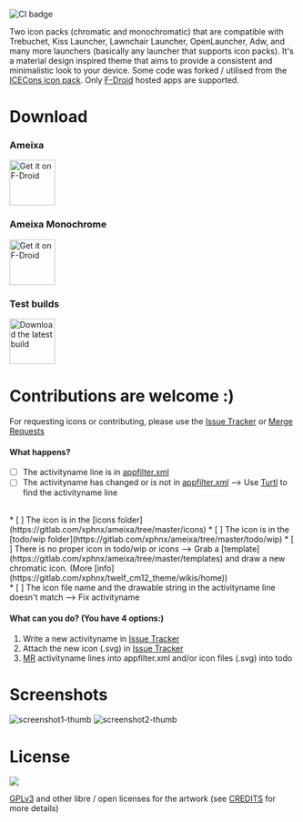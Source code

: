 ![CI badge](https://gitlab.com/xphnx/ameixa/badges/master/build.svg)

Two icon packs (chromatic and monochromatic) that are compatible with Trebuchet, Kiss Launcher, Lawnchair Launcher, OpenLauncher, Adw, and many more launchers (basically any launcher that supports icon packs).
It's a material design inspired theme that aims to provide a consistent and minimalistic look to your device. Some code was forked / utilised from the [ICECons icon pack](https://github.com/1C3/ICEcons). Only [F-Droid](https://f-droid.org/) hosted apps are supported.


# Download

### Ameixa
<a href="https://f-droid.org/packages/org.xphnx.ameixa">
    <img src="https://f-droid.org/badge/get-it-on.png"
    alt="Get it on F-Droid" height="80">
</a>

### Ameixa Monochrome
<a href="https://f-droid.org/packages/org.xphnx.ameixamonochrome">
    <img src="https://f-droid.org/badge/get-it-on.png"
    alt="Get it on F-Droid" height="80">
</a>

### Test builds
<a href="https://gitlab.com/xphnx/ameixa/-/jobs/artifacts/master/download?job=build">
    <img src="https://hike.in/images/hike5.0/apk.png"
    alt="Download the latest build" height="80">
</a>


# Contributions are welcome :)

For requesting icons or contributing, please use the [Issue Tracker](https://gitlab.com/xphnx/ameixa/issues) or [Merge Requests](https://gitlab.com/xphnx/ameixa/merge_requests)


#### What happens?
  
* [ ] The activityname line is in [appfilter.xml](https://gitlab.com/xphnx/ameixa/blob/master/app/src/main/res/xml/appfilter.xml)
* [ ] The activityname has changed or is not in [appfilter.xml](https://gitlab.com/xphnx/ameixa/blob/master/app/src/main/res/xml/appfilter.xml) --> Use [Turtl](https://f-droid.org/packages/org.xphnx.iconsubmit) to find the activityname line

</br>
* [ ] The icon is in the [icons folder](https://gitlab.com/xphnx/ameixa/tree/master/icons)
* [ ] The icon is in the [todo/wip folder](https://gitlab.com/xphnx/ameixa/tree/master/todo/wip)
* [ ] There is no proper icon in todo/wip or icons --> Grab a [template](https://gitlab.com/xphnx/ameixa/tree/master/templates) and draw a new chromatic icon. (More [info](https://gitlab.com/xphnx/twelf_cm12_theme/wikis/home))

</br>
* [ ] The icon file name and the drawable string in the activityname line doesn't match --> Fix activityname


#### What can you do? (You have 4 options:)

1. Write a new activityname in [Issue Tracker](https://gitlab.com/xphnx/ameixa/issues)
2. Attach the new icon (.svg) in [Issue Tracker](https://gitlab.com/xphnx/ameixa/issues)
3. [MR](https://gitlab.com/xphnx/ameixa/merge_requests) activityname lines into appfilter.xml and/or icon files (.svg) into todo

# Screenshots

![screenshot1-thumb](/uploads/c1b689614b683cff658c3d8245ef6cea/screenshot1-thumb.jpg)
![screenshot2-thumb](/uploads/833855214502447743662f1e010db19e/screenshot2-thumb.jpg)


<!--<img src="https://gitlab.com/xphnx/twelf_cm12_theme/uploads/97c6faf3cad4619e8079327a5e3d3ac4/Screenshot_2015-05-23-07-53-03.png" alt="with a dark background" width="300" />
<img src="https://gitlab.com/xphnx/ameixa/uploads/6a11ca228921b18225e700f6d37fcbe8/photo5463050469409663049.jpg" alt="with a dark background" width="300" />

 <img src="https://gitlab.com/xphnx/twelf_cm12_theme/uploads/b0ef81d60e8f4470e41cfec54c4a85b0/Screenshot_2015-05-23-21-03-30.png" alt="into apex launcher" width="300" />

<img src="https://gitlab.com/xphnx/twelf_cm12_theme/uploads/081953c26fe1f8d30276f1d16bb0f672/Screenshot_2015-05-22-10-51-04.png" alt="light background" width="300" />
<img src="https://gitlab.com/xphnx/twelf_cm12_theme/uploads/cec2077cb5bb09008b98d7c8681af67c/Screenshot_2015-05-22-23-47-06.png" alt="apps settings" width="300" />

<img src="https://gitlab.com/xphnx/twelf_cm12_theme/uploads/27787db387074995a36f18c262f4abba/Screenshot_2015-06-09-22-21-20.png" alt="share feneec" width="300" />
<img src="https://gitlab.com/xphnx/twelf_cm12_theme/uploads/a49b1be4708a70c2e3c554342ba21edb/Screenshot_2015-05-22-23-55-18.png" alt="inside afw++" width="300" />
-->





# License

<img src="https://gnu.org/graphics/gplv3-127x51.png" />

[GPLv3](https://www.gnu.org/licenses/gpl-3.0.html) and other libre / open licenses for the artwork (see [CREDITS](https://gitlab.com/xphnx/ameixa/blob/master/CREDITS.md) for more details)

